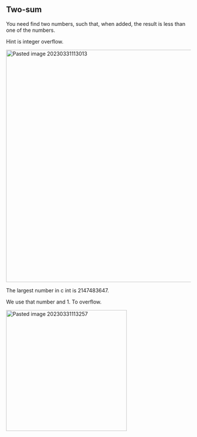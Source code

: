 ## Two-sum

You need find two numbers, such that, when added, the result is less than one of the numbers.

Hint is integer overflow.

<img width="632" alt="Pasted image 20230331113013" src="https://user-images.githubusercontent.com/1557309/229396899-8f097e41-643f-48db-b938-f95bbc7c9a48.png">

The largest number in c int is 2147483647.

We use that number and 1. To overflow.

<img width="329" alt="Pasted image 20230331113257" src="https://user-images.githubusercontent.com/1557309/229396939-69059342-f002-437e-b5b2-e04170ded517.png">
